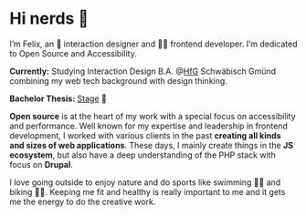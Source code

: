 # Hi nerds 👋

I’m Felix, an 🏓  interaction designer and 👨‍💻 frontend developer. I’m dedicated to Open Source and Accessibility.

**Currently:** Studying Interaction Design B.A. @[HfG](https://www.hfg-gmuend.de/) Schwäbisch Gmünd combining my web tech background with design thinking.

**Bachelor Thesis:** [Stage](https://getstage.app) 🪩

**Open source** is at the heart of my work with a special focus on accessibility and performance. Well known for my expertise and leadership in frontend development, I worked with various clients in the past **creating all kinds and sizes of web applications**. These days, I mainly create things in the **JS ecosystem**, but also have a deep understanding of the PHP stack with focus on **Drupal**.

I love going outside to enjoy nature and do sports like swimming 🏊‍♂️ and biking 🚴‍♂️. Keeping me fit and healthy is really important to me and it gets me the energy to do the creative work.
